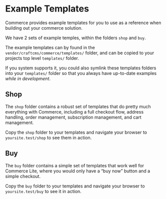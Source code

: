 # Example Templates

Commerce provides example templates for you to use as a reference when building out your commerce solution.

We have 2 sets of example temples, within the folders `shop` and `buy`.

The example templates can by found in the `vendor/craftcms/commerce/templates/` folder, and can be copied to your projects top level `templates/` folder.

If you system supports it, you could also symlink these templates folders into your `templates/` folder so that you always have up-to-date
examples *while in development*.

## Shop

The `shop` folder contains a robust set of templates that do pretty much everything with Commerce, including a full checkout flow, address handling,
order management, subscription management, and cart management.

Copy the `shop` folder to your templates and navigate your browser to `yoursite.test/shop` to see them in action.

## Buy

The `buy` folder contains a simple set of templates that work well for Commerce Lite, where you would only have a “buy now” button and
a simple checkout.

Copy the `buy` folder to your templates and navigate your browser to `yoursite.test/buy` to see it in action.
